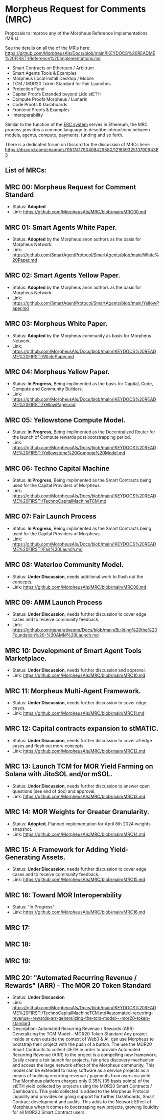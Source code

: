 # Morpheus Request for Comments (MRC)
Proposals to improve any of the Morpheus Reference Implementations (MRIs). 

See the details on all the of the MRIs here: https://github.com/MorpheusAIs/Docs/blob/main/!KEYDOCS%20README%20FIRST!/Reference%20Implementations.md
- Smart Contracts on Ethereum / Arbitrum
- Smart Agents Tools & Examples
- Morpheus Local Install Desktop / Mobile
- TCM / MOR20 Token Standard for Fair Launches
- Protection Fund
- Capital Proofs Extended beyond Lido stETH
- Compute Proofs Morpheus / Lumerin
- Code Proofs & Dashboards
- Frontend Proofs & Examples
- Interoperability

Similar to the function of the [ERC system](https://eips.ethereum.org/erc ) serves in Ethereum, the MRC process provides a common language to describe interactions between models, agents, compute, payments, funding and so forth.

There is a dedicated forum on Discord for the discussion of MRCs here: https://discord.com/channels/1151741790408429580/1218593251079094383

## List of MRCs:

## MRC 00: Morpheus Request for Comment Standard
- Status: **Adopted**
- Link: https://github.com/MorpheusAIs/MRC/blob/main/MRC00.md

## MRC 01: Smart Agents White Paper.
- Status: **Adopted** by the Morpheus anon authors as the basis for Morpheus Network.
- Link: https://github.com/SmartAgentProtocol/SmartAgents/blob/main/White%20Paper.md

## MRC 02: Smart Agents Yellow Paper.
- Status: **Adopted** by the Morpheus anon authors as the basis for Morpheus Network.
- Link: https://github.com/SmartAgentProtocol/SmartAgents/blob/main/YellowPaper.md

## MRC 03: Morpheus White Paper.
- Status: **Adopted** by the Morpheus community as basis for Morpheus Network.
- Link: https://github.com/MorpheusAIs/Docs/blob/main/!KEYDOCS%20README%20FIRST!/WhitePaper.md

## MRC 04: Morpheus Yellow Paper.
- Status: **In Progress**, Being implimented as the basis for Capital, Code, Compute and Community Builders.
- Link: https://github.com/MorpheusAIs/Docs/blob/main/!KEYDOCS%20README%20FIRST!/YellowPaper.md

## MRC 05: Yellowstone Compute Model.
- Status: **In Progress**, Being implimented as the Decentralized Router for the launch of Compute rewards post bootstrapping period.
- Link: https://github.com/MorpheusAIs/Docs/blob/main/!KEYDOCS%20README%20FIRST!/Yellowstone%20Compute%20Model.md

## MRC 06: Techno Capital Machine
- Status: **In Progress**, Being implimented as the Smart Contracts being used for the Capital Providers of Morpheus.
- Link: https://github.com/MorpheusAIs/Docs/blob/main/!KEYDOCS%20README%20FIRST!/TechnoCapitalMachineTCM.md

## MRC 07: Fair Launch Process
- Status: **In Progress**, Being implimented as the Smart Contracts being used for the Capital Providers of Morpheus.
- Link: https://github.com/MorpheusAIs/Docs/blob/main/!KEYDOCS%20README%20FIRST!/Fair%20Launch.md

## MRC 08: Waterloo Community Model.
- Status: **Under Discussion**, needs additional work to flush out the concepts.
- Link: https://github.com/MorpheusAIs/MRC/blob/main/MRC08.md

## MRC 09: AMM Launch Process
- Status: **Under Discussion**, needs further discussion to cover edge cases and to receive community feedback.
- Link: https://github.com/generativeone/Docs/blob/main/Building%20the%20Foundation%20-%20AMM%20Launch.md

## MRC 10: Development of Smart Agent Tools Marketplace.
- Status: **Under Discussion**, needs further discussion and approval.
- Link: https://github.com/MorpheusAIs/MRC/blob/main/MRC10.md

## MRC 11: Morpheus Multi-Agent Framework.
- Status: **Under Discussion**, needs further discussion to cover edge cases.
- Link: https://github.com/MorpheusAIs/MRC/blob/main/MRC11.md

## MRC 12: Capital contracts expansion to stMATIC.
- Status: **Under Discussion**, needs further discussion to cover all edge cases and flesh out more concepts.
- Link: https://github.com/MorpheusAIs/MRC/blob/main/MRC12.md

## MRC 13: Launch TCM for MOR Yield Farming on Solana with JitoSOL and/or mSOL.
- Status: **Under Discussion**, needs further discussion to answer open questions (see end of doc) and approval.
- Link: https://github.com/MorpheusAIs/MRC/blob/main/MRC13.md

## MRC 14: MOR Weights for Greater Granularity.
- Status: **Adopted**, Planned implementation for April 8th 2024 weights snapshot.
- Link: https://github.com/MorpheusAIs/MRC/blob/main/MRC14.md

## MRC 15: A Framework for Adding Yield-Generating Assets.
- Status: **Under Discussion**, needs further discussion to cover edge cases and to receive community feedback.
- Link: https://github.com/MorpheusAIs/MRC/blob/main/MRC15.md

## MRC 16: Toward MOR Interoperability
- Status: "In Progress"
- Link: https://github.com/MorpheusAIs/MRC/blob/main/MRC16.md

## MRC 17:

## MRC 18:

## MRC 19:

## MRC 20: "Automated Recurring Revenue / Rewards" (ARR) - The MOR 20 Token Standard
- Status: **Under Discussion** 
- Link: https://github.com/MorpheusAIs/Docs/blob/main/!KEYDOCS%20README%20FIRST!/TechnoCapitalMachineTCM.md#automated-recurring-revenue--rewards-arr-generalizing-the-tcm-model---mor20-token-standard
- Description:  Automated Recurring Revenue / Rewards (ARR) Generalizing the TCM Model - MOR20 Token Standard
Any project inside or even outside the context of Web3 & AI, can use Morpheus to bootstrap their project with the push of a button.
The use the MOR20 Smart Contracts to collect stETH in order to provide Automated Recurring Revenue (ARR) to the project is a compelling new framework.
Easily create a fair launch for projects, fair price discovery mechanism and access the large network effect of the Morpheus community.
This model can be extended to many software as a service projects as a means of building recurring revenue / payments from users via yield.
The Morpheus platform charges only 0.35% (35 basis points) of the stETH yield collected by projects using the MOR20 Smart Contracts / Dashboards.
This yield collected is added to the Morpheus Protocol Liquidity and provides on going support for further Dashboards, Smart Contract development and audits.
This adds to the Network Effect of Morpheus when it comes to bootstraping new projects, growing liquidity for all MOR20 Smart Contract users.
